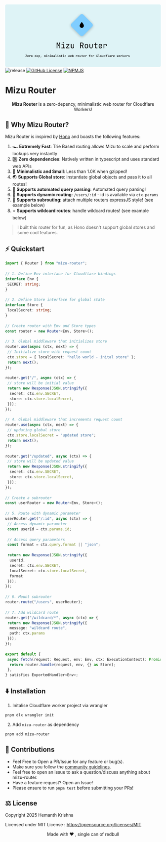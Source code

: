 ![banner](assets/banner.png)
![release](https://img.shields.io/github/v/release/DarthBenro008/mizu-router)
[![GitHub License](https://img.shields.io/github/license/darthbenro008/mizu-router)](https://github.com/DarthBenro008/mizu-router/blob/master/LICENSE)
[![NPMJS](https://img.shields.io/npm/v/mizu-router)](https://www.npmjs.com/package/mizu-router)

# Mizu Router

<p align="center"> <b>Mizu Router</b> is a zero-depency, minimalistic web router for Cloudflare Workers! </p>

## 🤔 Why Mizu Router?

Mizu Router is inspired by [Hono](https://hono.dev) and boasts the following features:

1. 🏎️ **Extremely Fast**: Trie Based routing allows Mizu to scale and perform lookups very instantly
2. 0️⃣ **Zero dependencies**: Natively written in typescript and uses standard web APIs
3. 🐤 **Minimalistic and Small**: Less than 1.0K when gzipped!
4. 🌏 **Supports Global store**: instantiate global objects and pass it to all routes!
5. 🤨 **Supports automated query parsing**: Automated query parsing!
6. 🚏 **Supports dynamic routing**: `/users/:id` - id is available via `ctx.params`
7. 🔁 **Supports subrouting**: attach multiple routers expressJS style! (see example below)
8. ⭐️ **Supports wildcard routes**: handle wildcard routes! (see example below)

> I built this router for fun, as Hono doesn't support global stores and some cool features.

## ⚡️ Quickstart

```ts
import { Router } from "mizu-router";

// 1. Define Env interface for Cloudflare bindings
interface Env {
 SECRET: string;
}

// 2. Define Store interface for global state
interface Store {
 localSecret: string;
}

// Create router with Env and Store types
const router = new Router<Env, Store>();

// 3. Global middleware that initializes store
router.use(async (ctx, next) => {
 // Initialize store with request count
 ctx.store = { localSecret: "hello world - inital store" };
 return next();
});

router.get("/", async (ctx) => {
 // store will be initial value
 return new Response(JSON.stringify({
  secret: ctx.env.SECRET,
  store: ctx.store.localSecret,
 }));
});

// 4. Global middleware that increments request count
router.use(async (ctx, next) => {
 // updating global store
 ctx.store.localSecret = "updated store";
 return next();
});

router.get("/updated", async (ctx) => {
 // store will be updated value
 return new Response(JSON.stringify({
  secret: ctx.env.SECRET,
  store: ctx.store.localSecret,
 }));
});

// Create a subrouter
const userRouter = new Router<Env, Store>();

// 5. Route with dynamic parameter
userRouter.get("/:id", async (ctx) => {
 // Access dynamic parameter
 const userId = ctx.params.id;
 
 // Access query parameters
 const format = ctx.query.format || "json";
 
 return new Response(JSON.stringify({
  userId,
  secret: ctx.env.SECRET,
  localSecret: ctx.store.localSecret,
  format
 }));
});

// 6. Mount subrouter
router.route("/users", userRouter);

// 7. Add wildcard route
router.get("/wildcard/*", async (ctx) => {
 return new Response(JSON.stringify({
  message: "wildcard route",
  path: ctx.params
 }));
});

export default {
 async fetch(request: Request, env: Env, ctx: ExecutionContext): Promise<Response> {
  return router.handle(request, env, {} as Store);
 },
} satisfies ExportedHandler<Env>;

```

## ⬇️ Installation

1. Initalise Cloudflare worker project via wrangler

```bash
pnpm dlx wrangler init
```

2. Add `mizu-router` as dependency

```bash
pnpm add mizu-router
```

## 🤝 Contributions

- Feel Free to Open a PR/Issue for any feature or bug(s).
- Make sure you follow the [community guidelines](https://docs.github.com/en/github/site-policy/github-community-guidelines).
- Feel free to open an issue to ask a question/discuss anything about mizu-router.
- Have a feature request? Open an Issue!
- Please ensure to run `pnpm test` before submitting your PRs!

## ⚖ License

Copyright 2025 Hemanth Krishna

Licensed under MIT License : <https://opensource.org/licenses/MIT>

<p align="center">Made with ❤ , single can of redbull</p>
